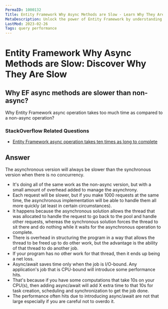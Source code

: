 ```yaml
---
PermaID: 1000132
Title: Entity Framework Why Async Methods are Slow - Learn Why They Are Slow
MetaDescription: Unlock the power of Entity Framework by understanding how async method can make your query be executed slower. Learn the drawback of using an async method and how it can affect your performance.
LastMod: 2023-02-26
Tags: query performance
---
```


# Entity Framework Why Async Methods are Slow: Discover Why They Are Slow

## Why EF async methods are slower than non-async? 

Why Entity Framework async operation takes too much time as compared to a non-async operation?

### StackOverflow Related Questions

 - [Entity Framework async operation takes ten times as long to complete](https://stackoverflow.com/questions/28543293/entity-framework-async-operation-takes-ten-times-as-long-to-complete)

## Answer

The asynchronous version will always be slower than the synchronous version when there is no concurrency. 

 - It's doing all of the same work as the non-async version, but with a small amount of overhead added to manage the asynchrony.
 - Each request will be slower, but if you make 1000 requests at the same time, the asynchronous implementation will be able to handle them all more quickly (at least in certain circumstances).
 - It happens because the asynchronous solution allows the thread that was allocated to handle the request to go back to the pool and handle other requests, whereas the synchronous solution forces the thread to sit there and do nothing while it waits for the asynchronous operation to complete. 
 - There is overhead in structuring the program in a way that allows the thread to be freed up to do other work, but the advantage is the ability of that thread to do another job. 
 - If your program has no other work for that thread, then it ends up being a net loss.
 - Async/await saves time only when the job is I/O-bound. Any application's job that is CPU-bound will introduce some performance hits. 
 - That's because if you have some computations that take 10s on your CPU(s), then adding async/await will add X extra time to that 10s for task creation, scheduling and synchronization to get the job done.
 - The performance often hits due to introducing async/await are not that large especially if you are careful not to overdo it.